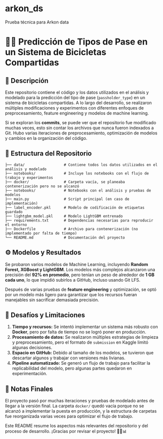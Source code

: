# arkon_ds
 Prueba técnica para Arkon data
# 🚴‍♂️ Predicción de Tipos de Pase en un Sistema de Bicicletas Compartidas

## 📌 Descripción
Este repositorio contiene el código y los datos utilizados en el análisis y modelado para la predicción del tipo de pase (`passholder_type`) en un sistema de bicicletas compartidas. A lo largo del desarrollo, se realizaron múltiples modificaciones y experimentos con diferentes enfoques de preprocesamiento, feature engineering y modelos de machine learning.

Si se exploran los **commits**, se puede ver que el repositorio fue modificado muchas veces, esto sin contar los archivos que nunca fueron indexados a Git. Hubo varias iteraciones de preprocesamiento, optimización de modelos y cambios en la organización del código.

## 📂 Estructura del Repositorio

```
├── data/                  # Contiene todos los datos utilizados en el análisis y modelado
├── notebooks/             # Incluye los notebooks con el flujo de trabajo y experimentos
├── docker/                # Carpeta vacía, se planeaba contenerización pero no se alcanzó
├── notebooks/             # Notebooks con el análisis y pruebas de modelos
├── main.py                # Script principal (en caso de implementación)
├── label_encoder.pkl      # Modelo de codificación de etiquetas guardado
├── lightgbm_model.pkl     # Modelo LightGBM entrenado
├── requirements.txt       # Dependencias necesarias para reproducir el entorno
├── Dockerfile             # Archivo para contenerización (no implementado por falta de tiempo)
└── README.md              # Documentación del proyecto
```

## ⚙️ Modelos y Resultados
Se probaron varios modelos de Machine Learning, incluyendo **Random Forest, XGBoost y LightGBM**. Los modelos más complejos alcanzaron una precisión del **92% en promedio**, pero tenían un peso de alrededor de **1 GB cada uno**, lo que impidió subirlos a GitHub, incluso usando Git LFS.

Después de varias pruebas de **feature engineering** y optimización, se optó por un modelo más ligero para garantizar que los recursos fueran manejables sin sacrificar demasiada precisión.

## 🚀 Desafíos y Limitaciones
1. **Tiempo y recursos:** Se intentó implementar un sistema más robusto con **Docker**, pero por falta de tiempo no se logró poner en producción.
2. **Procesamiento de datos:** Se realizaron múltiples estrategias de limpieza y preprocesamiento, pero el formato de `submission` en Kaggle limitó algunas decisiones.
3. **Espacio en GitHub:** Debido al tamaño de los modelos, se tuvieron que descartar algunos y trabajar con versiones más livianas.
4. **Pipeline automatizado:** Se generó un flujo de trabajo para facilitar la replicabilidad del modelo, pero algunas partes quedaron en experimentación.

## 📌 Notas Finales
El proyecto pasó por muchas iteraciones y pruebas de modelado antes de llegar a la versión final. La carpeta `docker/` quedó vacía porque no se alcanzó a implementar la puesta en producción, y la estructura de carpetas fue reorganizada varias veces para optimizar el flujo de trabajo.

Este README resume los aspectos más relevantes del repositorio y del proceso de desarrollo. ¡Gracias por revisar el proyecto! 🚴‍♂️📊



